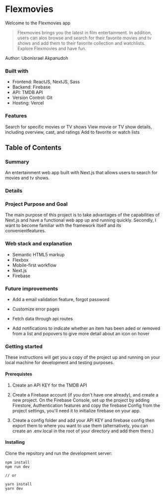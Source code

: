 # Flexmovies

Welcome to the Flexmovies app

<blockquote>
Flexmovies brings you the latest in film entertainment. In addition, users can alos browse and search for their favorite movies and tv shows and add them to their favorite collection and watchlists. Explore Flexmovies and have fun.
</blockquote>

Author: Ubonisrael Akpanudoh

### Built with

- Frontend: ReactJS, NextJS, Sass
- Backend: Firebase
- API: TMDB API
- Version Control: Git
- Hosting: Vercel

### Features

Search for specific movies or TV shows
View movie or TV show details, including overview, cast, and ratings
Add to favorite or watch lists

## Table of Contents

### Summary

An entertainment web app built with Next.js that allows users to search for movies and tv shows.

### Details

### Project Purpose and Goal

The main purpose of this project is to take advantages of the capabilities of Next.js and have a functional web app up and running quickly. Secondly, I want to become familiar with the framework itself and its convenientfeatures.

### Web stack and explanation

- Semantic HTML5 markup
- Flexbox
- Mobile-first workflow
- Next.js
- Firebase

### Future improvements

- Add a email validation feature, forgot password

- Customize error pages

- Fetch data through api routes

- Add notifications to indicate whether an item has been aded or removed from a list and popovers to give more detail about an icon on hover

### Getting started

These instructions will get you a copy of the project up and running on your local machine for development and testing purposes.

#### Prerequistes

1. Create an API KEY for the TMDB API

2. Create a Firebase account (if you don't have one already), and create a new project. On the Firebase Console, set up the project by adding Firestore, Authentication features and copy the firebase Config from the project settings, you'll need it to initialize firebase on your app.

3. Create a config folder and add your API KEY and firebase config then export them to where you want to use them (alternatively, you can create an .env.local in the root of your directory and add them there.)

#### Installing

Clone the repsitory and run the development server:

```
npm install
npm run dev

// or

yarn install
yarn dev
```
